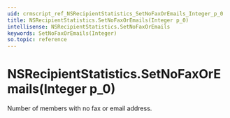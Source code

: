 ```yaml
---
uid: crmscript_ref_NSRecipientStatistics_SetNoFaxOrEmails_Integer_p_0
title: NSRecipientStatistics.SetNoFaxOrEmails(Integer p_0)
intellisense: NSRecipientStatistics.SetNoFaxOrEmails
keywords: SetNoFaxOrEmails(Integer)
so.topic: reference
---
```


# NSRecipientStatistics.SetNoFaxOrEmails(Integer p_0)

Number of members with no fax or email address.

